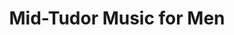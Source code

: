 ---
layout: project
title: "Mid-Tudor Music for Men"
permalink: "/projects/2016/mid-tudor-music-for-men/"
projectyear: "2016"
categories: [project]
description: >
  How do musicians respond to rapid cultural change? Choristers and organists faced this question head on in the late 1540s as the English church services went from late medieval catholicism to full blown protestantism in the space of a few months. The new services required new music - often this meant counterfeiting (adding new English lyrics) old Latin motets, but it also meant composing new works that fit the mood of the times. Edwardine England (1547-1553) was an age of musical experimentation as composers and musicians sought to figure out what would work best with a new language, new services, and challenges to their craft. The most ardent reformers didn't like choirs very much and sought to emphasize congregational singing. The pieces we're left with are a hodge-podge of repurposed late medieval choral polyphony, homophonic chant-like psalms, and a series of first-species counterpoint pieces. Our concert will explore a range of works for Men’s Choir from the Wanley Partbooks (c.1549-c.1551), from short 30 second sentences, to interpolated organ and choral settings, anthems, and a five-part men’s communion setting. We’re very pleased to welcome Adrian Foster, who will be offering works from the Mulliner Book, a contemporary manuscript of organ music. Many of the pieces are best described as 'one off' functional liturgical music. But there are diamonds amidst the rough - Thomas Tallis's If Ye Love Me, being the most famous.
lead:
performances:
  - title: "Mid-Tudor Music for Men and Organ"
    subtitle: 
    date: "January 24, 2016"
    time: "730pm"
    venue: "Presbyterian College Chapel"
    address: 
    ticketsurl: 
    facebookurl: 
    posterimage:
    guests:
    - name:
      director:
---